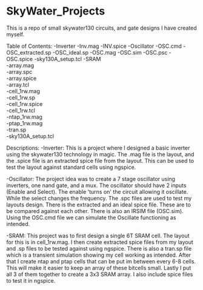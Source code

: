 # SkyWater_Projects
This is a repo of small skywater130 circuits, and gate designs I have created myself.

Table of Contents:
   -Inverter
      -Inv.mag
      -INV.spice
   -Oscillator
      -OSC.cmd
      -OSC_extracted.sp
      -OSC_ideal.sp
      -OSC.mag
      -OSC.sim
      -OSC.psc
      -OSC.spice
      -sky130A_setup.tcl
   -SRAM  
      -array.mag  
      -array.spc  
      -array.spice  
      -array.tcl  
      -cell_1rw.mag  
      -cell_1rw.sp  
      -cell_1rw.spice  
      -cell_1rw.tcl  
      -ntap_1rw.mag  
      -ptap_1rw.mag  
      -tran.sp  
      -sky130A_setup.tcl  

Descriptions:
   -Inverter:
       This is a project where I designed a basic inverter using the skywater130 technology in magic.
       The .mag file is the layout, and the .spice file is an extracted spice file from the layout.
       This can be used to test the layout against standard cells using ngspice.

   -Oscillator:
       The project idea was to create a 7 stage oscillator using inverters, one nand gate, and a mux.
       The oscillator should have 2 inputs (Enable and Select). The enable 'turns on' the circuit allowing it oscillate. While the select changes the frequency.
       The .spc files are used to test my layouts design. There is the extracted and an ideal spice file. These are to be compared against each other.
       There is also an IRSIM file (OSC.sim). Using the OSC.cmd file we can simulate the Oscillate functioning as intended.

   -SRAM:
       This project was to first design a single 6T SRAM cell. The layout for this is in cell_1rw.mag.
       I then create extracted spice files from my layout and .sp files to be tested against using ngspice. There is also a tran.sp file which is a transient simulation showing my cell working as intended.
       After that I create ntap and ptap cells that can be put im between every 6-8 cells. This will make it easier to keep an array of these bitcells small.
       Lastly I put all 3 of them together to create a 3x3 SRAM array. I also include spice files to test it in ngspice.
